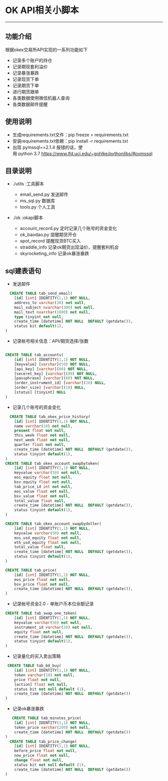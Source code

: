 # OK API相关小脚本

---
## 功能介绍

根据okex交易所API实现的一系列功能如下

- 记录多个账户的持仓
- 记录期现套利溢价
- 记录暴涨暴跌
- 记录现货下单
- 记录期货下单
- 进行期货跟单
- 各类数据使用微信机器人查询
- 各类数据邮件提醒

## 使用说明
- 生成requirements.txt文件：pip freeze > requirements.txt
- 安装requirements.txt依赖：pip install -r requirements.txt
- 出现 pymssql==2.1.4 报错的话，使用 python 3.7 https://www.lfd.uci.edu/~gohlke/pythonlibs/#pymssql


## 目录说明
- ./utils :工具脚本 

	- email_send.py 发送邮件
	- ms_sql.py 数据库
	- tools.py 个人工具 

-  ./ok :okapi脚本 
	- account_record.py  定时记录几个账号的资金变化
	- ok_baodao.py 提醒期货开仓
	- spot_record 提醒现货BTC买入
	- straddle_info 记录ok期货出现溢价，提醒套利机会
	- skyrocketing_info 记录ok暴涨暴跌



## sql建表语句

- 发送邮件
```sql
  CREATE TABLE tab_send_email(
	[id] [int] IDENTITY(1,1) NOT NULL,
	address_to varchar(30) not null,
	mail_subject nvarchar(300) not null,
	mail_text nvarchar(1000) not null,
	type tinyint not null,
	create_time [datetime] NOT NULL  DEFAULT (getdate()),
	status bit default(1),
)
```
- 记录帐号相关信息：API/期货选择/张数
```sql

CREATE TABLE tab_accounts(
	[id] [int] IDENTITY(1,1) NOT NULL,
	[keyvalue] [varchar](50) NOT NULL,
	[api_key] [varchar](80) NOT NULL,
	[seceret_key] [varchar](80) NOT NULL,
	[passphrase] [varchar](80) NOT NULL,
	[order_instrument_id] [varchar](20) NULL,
	[order_size] [varchar](10) NULL,
	[status] [tinyint] NULL
)
```

- 记录几个账号的资金变化
```sql
  CREATE TABLE tab_okex_price_history(
    [id] [int] IDENTITY(1,1) NOT NULL,
    name varchar(10) not null,
    present float not null,
    this_week float not null,
    next_week float not null,
    quarter float not null,
    create_time [datetime] NOT NULL  DEFAULT (getdate()),
    status tinyint default(1),
)
CREATE TABLE tab_okex_account_swapbytoken(
    [id] [int] IDENTITY(1,1) NOT NULL,
    keyvalue varchar(50) not null,
    eos_equity float not null,
    bsv_equity float not null,
	tab_price_id int not null,
	eos_value float not null,
	bsv_value float not null,
	total_value float null,
    create_time [datetime] NOT NULL  DEFAULT (getdate()),
    status tinyint default(1),
)

CREATE TABLE tab_okex_account_swapbydoller(
    [id] [int] IDENTITY(1,1) NOT NULL,
    keyvalue varchar(50) not null,
    eos_usd_equity float not null,
    eth_usd_equity float not null,
	total_value float null,
    create_time [datetime] NOT NULL  DEFAULT (getdate()),
    status tinyint default(1),
)

CREATE TABLE tab_price(
    [id] [int] IDENTITY(1,1) NOT NULL,
    eos_price float not null,
    bsv_price float not null,
    create_time [datetime] NOT NULL  DEFAULT (getdate()),
)
```

- 记录帐号资金2.0 - 单账户币本位余额记录
```sql
CREATE TABLE tab_swap_one_token(
    [id] [int] IDENTITY(1,1) NOT NULL,
    keyvalue varchar(50) not null,
    instrument_id varchar(20) not null,
	equity float not null,
    create_time [datetime] NOT NULL  DEFAULT (getdate()),
    status tinyint default(1),
)
```


- 记录量化的买入卖出策略
```sql
 CREATE TABLE tab_bd_buy(
	[id] [int] IDENTITY(1,1) NOT NULL,
	token varchar(10) not null,
	price float not null,
	[action] float not null,
	status bit not null default (1),
	create_time [datetime] NOT NULL  DEFAULT (getdate())
)
```

- 记录ok暴涨暴跌
```sql
   CREATE TABLE tab_minutes_price(
	[id] [int] IDENTITY(1,1) NOT NULL,
	token_price varchar(200) not null,
	create_time [datetime] NOT NULL  DEFAULT (getdate())
)
  CREATE TABLE tab_price_change(
	[id] [int] IDENTITY(1,1) NOT NULL,
	before_price float not null,
	now_price float not null,
	change float not null,
	status bit not null default (1),
	create_time [datetime] NOT NULL  DEFAULT (getdate())
)
```